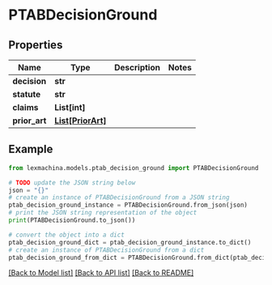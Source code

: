 # PTABDecisionGround


## Properties

Name | Type | Description | Notes
------------ | ------------- | ------------- | -------------
**decision** | **str** |  | 
**statute** | **str** |  | 
**claims** | **List[int]** |  | 
**prior_art** | [**List[PriorArt]**](PriorArt.md) |  | 

## Example

```python
from lexmachina.models.ptab_decision_ground import PTABDecisionGround

# TODO update the JSON string below
json = "{}"
# create an instance of PTABDecisionGround from a JSON string
ptab_decision_ground_instance = PTABDecisionGround.from_json(json)
# print the JSON string representation of the object
print(PTABDecisionGround.to_json())

# convert the object into a dict
ptab_decision_ground_dict = ptab_decision_ground_instance.to_dict()
# create an instance of PTABDecisionGround from a dict
ptab_decision_ground_from_dict = PTABDecisionGround.from_dict(ptab_decision_ground_dict)
```
[[Back to Model list]](../README.md#documentation-for-models) [[Back to API list]](../README.md#documentation-for-api-endpoints) [[Back to README]](../README.md)


